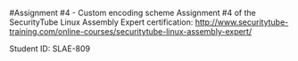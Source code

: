 #Assignment #4 - Custom encoding scheme
Assignment #4 of the SecurityTube Linux Assembly Expert certification: http://www.securitytube-training.com/online-courses/securitytube-linux-assembly-expert/

Student ID: SLAE-809 
